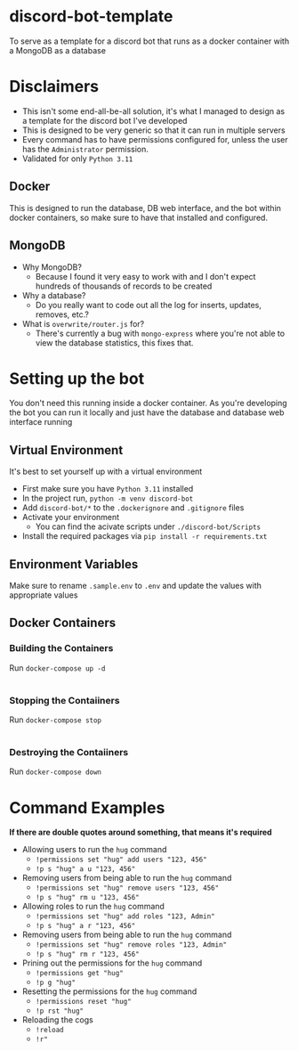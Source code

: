 # discord-bot-template
To serve as a template for a discord bot that runs as a docker container with a MongoDB as a database

# Disclaimers
- This isn't some end-all-be-all solution, it's what I managed to design as a template for the discord bot I've developed
- This is designed to be very generic so that it can run in multiple servers
- Every command has to have permissions configured for, unless the user has the `Administrator` permission.
- Validated for only `Python 3.11`

## Docker
This is designed to run the database, DB web interface, and the bot within docker containers, so make sure to have that installed and configured.

## MongoDB
- Why MongoDB?
  - Because I found it very easy to work with and I don't expect hundreds of thousands of records to be created
- Why a database?
  - Do you really want to code out all the log for inserts, updates, removes, etc.?
- What is `overwrite/router.js` for?
  - There's currently a bug with `mongo-express` where you're not able to view the database statistics, this fixes that.

# Setting up the bot
You don't need this running inside a docker container. As you're developing the bot you can run it locally and just have the database and database web interface running
## Virtual Environment
It's best to set yourself up with a virtual environment

- First make sure you have `Python 3.11` installed
- In the project run, `python -m venv discord-bot`
- Add `discord-bot/*` to the `.dockerignore` and `.gitignore` files
- Activate your environment
  - You can find the acivate scripts under `./discord-bot/Scripts`
- Install the required packages via `pip install -r requirements.txt`

## Environment Variables
Make sure to rename `.sample.env` to `.env` and update the values with appropriate values

## Docker Containers

### Building the Containers
Run `docker-compose up -d`
<br><br>

### Stopping the Contaiiners
Run `docker-compose stop`
<br><br>

### Destroying the Contaiiners
Run `docker-compose down`

# Command Examples
**If there are double quotes around something, that means it's required**
- Allowing users to run the `hug` command
  - `!permissions set "hug" add users "123, 456"`
  - `!p s "hug" a u "123, 456"`
- Removing users from being able to run the `hug` command
  - `!permissions set "hug" remove users "123, 456"`
  - `!p s "hug" rm u "123, 456"`
- Allowing roles to run the `hug` command
  - `!permissions set "hug" add roles "123, Admin"`
  - `!p s "hug" a r "123, 456"`
- Removing users from being able to run the `hug` command
  - `!permissions set "hug" remove roles "123, Admin"`
  - `!p s "hug" rm r "123, 456"`
- Prining out the permissions for the `hug` command
  - `!permissions get "hug"`
  - `!p g "hug"`
- Resetting the permissions for the `hug` command
  - `!permissions reset "hug"`
  - `!p rst "hug"`
- Reloading the cogs
  - `!reload`
  - `!r"`